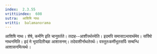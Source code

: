 ```yaml
---
index:  2.3.55
vrittiindex:  608
sutra:  आशिषि नाथः
vritti:  balamanorama 
---
```


आशिषि नाथः। शेषे, कर्मणि इति चानुवर्तते। तदाह--आशीरर्थस्येति। इदमपि समासाऽभावार्थमेव। सर्पिषो नाथनमिति। इदं मे भूयादितीच्छा आशासनम्। तदेवाशीर्नाथतेरर्थः। वस्तुतःकर्मीभूतसर्पिः सम्बन्धि आशासनमित्यर्थः। 

